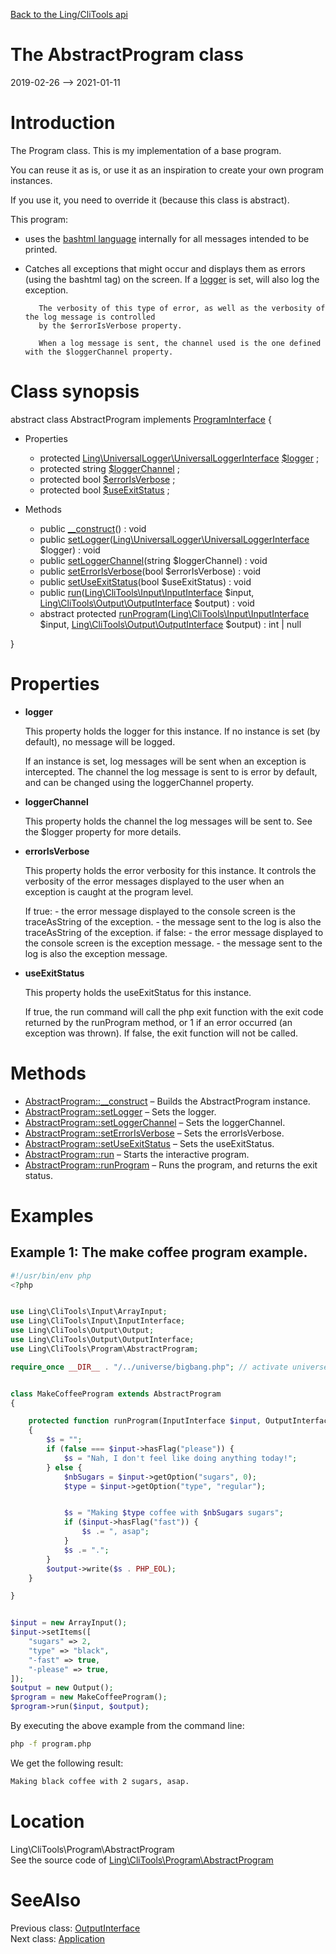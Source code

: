[Back to the Ling/CliTools api](https://github.com/lingtalfi/CliTools/blob/master/doc/api/Ling/CliTools.md)



The AbstractProgram class
================
2019-02-26 --> 2021-01-11






Introduction
============

The Program class.
This is my implementation of a base program.

You can reuse it as is, or use it as an inspiration to create your own program instances.

If you use it, you need to override it (because this class is abstract).

This program:

- uses the [bashtml language](https://github.com/lingtalfi/CliTools/blob/master/doc/pages/bashtml.md) internally for all messages intended to be printed.
- Catches all exceptions that might occur and displays them as errors (using the bashtml <error> tag) on the screen.
         If a [logger](https://github.com/lingtalfi/UniversalLogger) is set, will also log the exception.

         The verbosity of this type of error, as well as the verbosity of the log message is controlled
         by the $errorIsVerbose property.

         When a log message is sent, the channel used is the one defined with the $loggerChannel property.



Class synopsis
==============


abstract class <span class="pl-k">AbstractProgram</span> implements [ProgramInterface](https://github.com/lingtalfi/CliTools/blob/master/doc/api/Ling/CliTools/Program/ProgramInterface.md) {

- Properties
    - protected [Ling\UniversalLogger\UniversalLoggerInterface](https://github.com/lingtalfi/UniversalLogger) [$logger](#property-logger) ;
    - protected string [$loggerChannel](#property-loggerChannel) ;
    - protected bool [$errorIsVerbose](#property-errorIsVerbose) ;
    - protected bool [$useExitStatus](#property-useExitStatus) ;

- Methods
    - public [__construct](https://github.com/lingtalfi/CliTools/blob/master/doc/api/Ling/CliTools/Program/AbstractProgram/__construct.md)() : void
    - public [setLogger](https://github.com/lingtalfi/CliTools/blob/master/doc/api/Ling/CliTools/Program/AbstractProgram/setLogger.md)([Ling\UniversalLogger\UniversalLoggerInterface](https://github.com/lingtalfi/UniversalLogger) $logger) : void
    - public [setLoggerChannel](https://github.com/lingtalfi/CliTools/blob/master/doc/api/Ling/CliTools/Program/AbstractProgram/setLoggerChannel.md)(string $loggerChannel) : void
    - public [setErrorIsVerbose](https://github.com/lingtalfi/CliTools/blob/master/doc/api/Ling/CliTools/Program/AbstractProgram/setErrorIsVerbose.md)(bool $errorIsVerbose) : void
    - public [setUseExitStatus](https://github.com/lingtalfi/CliTools/blob/master/doc/api/Ling/CliTools/Program/AbstractProgram/setUseExitStatus.md)(bool $useExitStatus) : void
    - public [run](https://github.com/lingtalfi/CliTools/blob/master/doc/api/Ling/CliTools/Program/AbstractProgram/run.md)([Ling\CliTools\Input\InputInterface](https://github.com/lingtalfi/CliTools/blob/master/doc/api/Ling/CliTools/Input/InputInterface.md) $input, [Ling\CliTools\Output\OutputInterface](https://github.com/lingtalfi/CliTools/blob/master/doc/api/Ling/CliTools/Output/OutputInterface.md) $output) : void
    - abstract protected [runProgram](https://github.com/lingtalfi/CliTools/blob/master/doc/api/Ling/CliTools/Program/AbstractProgram/runProgram.md)([Ling\CliTools\Input\InputInterface](https://github.com/lingtalfi/CliTools/blob/master/doc/api/Ling/CliTools/Input/InputInterface.md) $input, [Ling\CliTools\Output\OutputInterface](https://github.com/lingtalfi/CliTools/blob/master/doc/api/Ling/CliTools/Output/OutputInterface.md) $output) : int | null

}




Properties
=============

- <span id="property-logger"><b>logger</b></span>

    This property holds the logger for this instance.
    If no instance is set (by default), no message will be logged.
    
    If an instance is set, log messages will be sent when an exception is intercepted.
    The channel the log message is sent to is error by default, and can be changed using the loggerChannel property.
    
    

- <span id="property-loggerChannel"><b>loggerChannel</b></span>

    This property holds the channel the log messages will be sent to.
    See the $logger property for more details.
    
    

- <span id="property-errorIsVerbose"><b>errorIsVerbose</b></span>

    This property holds the error verbosity for this instance.
    It controls the verbosity of the error messages displayed to the user when an exception is caught at the program
    level.
    
    
    If true:
         - the error message displayed to the console screen is the traceAsString of the exception.
         - the message sent to the log is also the traceAsString of the exception.
    if false:
         - the error message displayed to the console screen is the exception message.
         - the message sent to the log is also the exception message.
    
    

- <span id="property-useExitStatus"><b>useExitStatus</b></span>

    This property holds the useExitStatus for this instance.
    
    If true, the run command will call the php exit function with the exit code returned by the runProgram method,
    or 1 if an error occurred (an exception was thrown).
    If false, the exit function will not be called.
    
    



Methods
==============

- [AbstractProgram::__construct](https://github.com/lingtalfi/CliTools/blob/master/doc/api/Ling/CliTools/Program/AbstractProgram/__construct.md) &ndash; Builds the AbstractProgram instance.
- [AbstractProgram::setLogger](https://github.com/lingtalfi/CliTools/blob/master/doc/api/Ling/CliTools/Program/AbstractProgram/setLogger.md) &ndash; Sets the logger.
- [AbstractProgram::setLoggerChannel](https://github.com/lingtalfi/CliTools/blob/master/doc/api/Ling/CliTools/Program/AbstractProgram/setLoggerChannel.md) &ndash; Sets the loggerChannel.
- [AbstractProgram::setErrorIsVerbose](https://github.com/lingtalfi/CliTools/blob/master/doc/api/Ling/CliTools/Program/AbstractProgram/setErrorIsVerbose.md) &ndash; Sets the errorIsVerbose.
- [AbstractProgram::setUseExitStatus](https://github.com/lingtalfi/CliTools/blob/master/doc/api/Ling/CliTools/Program/AbstractProgram/setUseExitStatus.md) &ndash; Sets the useExitStatus.
- [AbstractProgram::run](https://github.com/lingtalfi/CliTools/blob/master/doc/api/Ling/CliTools/Program/AbstractProgram/run.md) &ndash; Starts the interactive program.
- [AbstractProgram::runProgram](https://github.com/lingtalfi/CliTools/blob/master/doc/api/Ling/CliTools/Program/AbstractProgram/runProgram.md) &ndash; Runs the program, and returns the exit status.


Examples
==========

Example 1: The make coffee program example.
-------------------------------------------



```php
#!/usr/bin/env php
<?php


use Ling\CliTools\Input\ArrayInput;
use Ling\CliTools\Input\InputInterface;
use Ling\CliTools\Output\Output;
use Ling\CliTools\Output\OutputInterface;
use Ling\CliTools\Program\AbstractProgram;

require_once __DIR__ . "/../universe/bigbang.php"; // activate universe


class MakeCoffeeProgram extends AbstractProgram
{

    protected function runProgram(InputInterface $input, OutputInterface $output)
    {
        $s = "";
        if (false === $input->hasFlag("please")) {
            $s = "Nah, I don't feel like doing anything today!";
        } else {
            $nbSugars = $input->getOption("sugars", 0);
            $type = $input->getOption("type", "regular");


            $s = "Making $type coffee with $nbSugars sugars";
            if ($input->hasFlag("fast")) {
                $s .= ", asap";
            }
            $s .= ".";
        }
        $output->write($s . PHP_EOL);
    }

}


$input = new ArrayInput();
$input->setItems([
    "sugars" => 2,
    "type" => "black",
    "-fast" => true,
    "-please" => true,
]);
$output = new Output();
$program = new MakeCoffeeProgram();
$program->run($input, $output);
```


By executing the above example from the command line:

```bash
php -f program.php
```

We get the following result:

```bash
Making black coffee with 2 sugars, asap.
```


Location
=============
Ling\CliTools\Program\AbstractProgram<br>
See the source code of [Ling\CliTools\Program\AbstractProgram](https://github.com/lingtalfi/CliTools/blob/master/Program/AbstractProgram.php)



SeeAlso
==============
Previous class: [OutputInterface](https://github.com/lingtalfi/CliTools/blob/master/doc/api/Ling/CliTools/Output/OutputInterface.md)<br>Next class: [Application](https://github.com/lingtalfi/CliTools/blob/master/doc/api/Ling/CliTools/Program/Application.md)<br>
